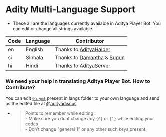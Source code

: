 # Adity Multi-Language Support

- These all are the languages currently available in Aditya Player Bot. You can edit or change all strings available.

| Code | Language | Contributor |
|-|-------|-------|
| en | English | Thanks to [AdityaHalder](https://t.me/adityaserver)
| si | Sinhala  | Thanks to [Damantha](https://t.me/MrItzme) & [Supun](https://t.me/Supunma)
| hi | Hindi  | Thanks to [AdityaServer](https://t.me/adityahalder)


### We need your help in translating Aditya Player Bot. How to Contribute?

You can edit [`en.yml`](https://github.com/android-network/modules/strings/langs/en.yml) present in langs folder to your own language and send us the edited file at [@adityadiscus](https://t.me/adityadiscus)

- > Points to remember while editing : <br> - Make sure you dont change any `{0}` or `{1}` while editing your codes <br> - Don’t change "general_1" or any other such keys present.
